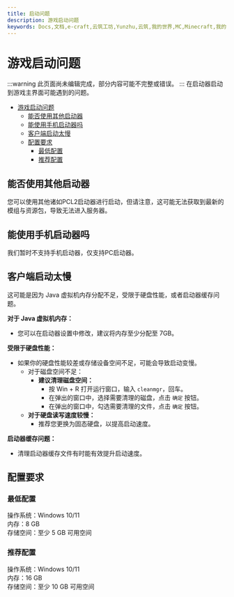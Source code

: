 ```yaml
---
title: 启动问题
description: 游戏启动问题
keywords: Docs,文档,e-craft,云筑工坊,Yunzhu,云筑,我的世界,MC,Minecraft,我的世界服务器,服务器,云筑工坊服务器,云筑工坊服务器文档,云筑工坊文档中心
---
```


# 游戏启动问题
:::warning
此页面尚未编辑完成，部分内容可能不完整或错误。
:::
在启动器启动到游戏主界面可能遇到的问题。

- [游戏启动问题](#游戏启动问题)
  - [能否使用其他启动器](#能否使用其他启动器)
  - [能使用手机启动器吗](#能使用手机启动器吗)
  - [客户端启动太慢](#客户端启动太慢)
  - [配置要求](#配置要求)
    - [最低配置](#最低配置)
    - [推荐配置](#推荐配置)

## 能否使用其他启动器
您可以使用其他诸如PCL2启动器进行启动，但请注意，这可能无法获取到最新的模组与资源包，导致无法进入服务器。

## 能使用手机启动器吗
我们暂时不支持手机启动器，仅支持PC启动器。

## 客户端启动太慢
这可能是因为 Java 虚拟机内存分配不足，受限于硬盘性能，或者启动器缓存问题。

**对于 Java 虚拟机内存：**
* 您可以在启动器设置中修改，建议将内存至少分配至 7GB。

**受限于硬盘性能：**
* 如果你的硬盘性能较差或存储设备空间不足，可能会导致启动变慢。
  * 对于磁盘空间不足：
    * **建议清理磁盘空间：**
      * 按 Win + R 打开运行窗口，输入 `cleanmgr`，回车。
      * 在弹出的窗口中，选择需要清理的磁盘，点击 `确定` 按钮。
      * 在弹出的窗口中，勾选需要清理的文件，点击 `确定` 按钮。
   * **对于硬盘读写速度较慢：**
      * 推荐您更换为固态硬盘，以提高启动速度。

**启动器缓存问题：**
* 清理启动器缓存文件有时能有效提升启动速度。


## 配置要求

### 最低配置
操作系统：Windows 10/11<br>
内存：8 GB<br>
存储空间：至少 5 GB 可用空间

### 推荐配置
操作系统：Windows 10/11<br>
内存：16 GB<br>
存储空间：至少 10 GB 可用空间

